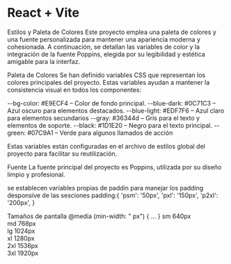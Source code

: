 # React + Vite
Estilos y Paleta de Colores
Este proyecto emplea una paleta de colores y una fuente personalizada para mantener una apariencia moderna y cohesionada. A continuación, se detallan las variables de color y la integración de la fuente Poppins, elegida por su legibilidad y estética amigable para la interfaz.

Paleta de Colores
Se han definido variables CSS que representan los colores principales del proyecto. Estas variables ayudan a mantener la consistencia visual en todos los componentes:

--bg-color: #E9ECF4 – Color de fondo principal.
--blue-dark: #0C71C3 – Azul oscuro para elementos destacados.
--blue-light: #EDF7F6 – Azul claro para elementos secundarios
--gray: #36344d – Gris para el texto y elementos de soporte.
--black: #1D1E20 – Negro para el texto principal.
--green: #07C9A1 – Verde para algunos llamados de acción

Estas variables están configuradas en el archivo de estilos global del proyecto para facilitar su reutilización.

Fuente
La fuente principal del proyecto es Poppins, utilizada por su diseño limpio y profesional.


se establecen variables propias de paddin para manejar los padding desponsive de las sesciones
padding:{
        'psm': '50px',
        'pxl': '150px',
        'p2xl': '200px',
      }
      

Tamaños de pantalla @media (min-width: " px") { ... }
sm	640px	
md	768px	
lg	1024px	
xl	1280px	
2xl	1536px	
3xl 1920px 